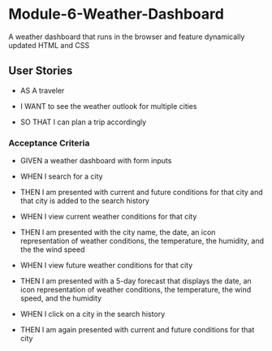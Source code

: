 # Module-6-Weather-Dashboard

A weather dashboard that runs in the browser and feature dynamically updated HTML and CSS

## User Stories

* AS A traveler

* I WANT to see the weather outlook for multiple cities

* SO THAT I can plan a trip accordingly

### Acceptance Criteria

* GIVEN a weather dashboard with form inputs

* WHEN I search for a city

* THEN I am presented with current and future conditions for that city and that city is added to the search history

* WHEN I view current weather conditions for that city

* THEN I am presented with the city name, the date, an icon representation of weather conditions, the temperature, the humidity, and the the wind speed

* WHEN I view future weather conditions for that city

* THEN I am presented with a 5-day forecast that displays the date, an icon representation of weather conditions, the temperature, the wind speed, and the humidity

* WHEN I click on a city in the search history

* THEN I am again presented with current and future conditions for that city
